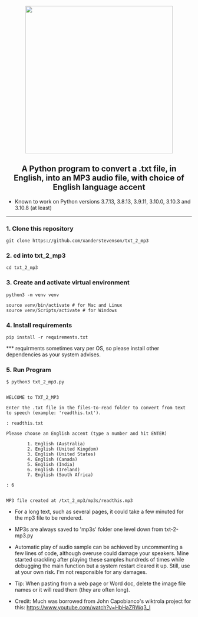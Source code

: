 <p align="center"><img src="https://github.com/xanderstevenson/txt-2-mp3/blob/main/media/txt-2-mp3-colors.png?raw=true" width=400) /></p>

<h2 align="center">A Python program to convert a .txt file, in English, into an MP3 audio file, with choice of English language accent</h2>


* Known to work on Python versions 3.7.13, 3.8.13, 3.9.11, 3.10.0, 3.10.3 and 3.10.8 (at least)

------


### 1. Clone this repository
```
git clone https://github.com/xanderstevenson/txt_2_mp3
```


### 2. cd into txt_2_mp3
```
cd txt_2_mp3
```


### 3. Create and activate virtual environment
```
python3 -m venv venv

source venv/bin/activate # for Mac and Linux
source venv/Scripts/activate # for Windows
```


### 4. Install requirements
```
pip install -r requirements.txt
```
*** requirments sometimes vary per OS, so please install other dependencies as your system advises.



### 5. Run Program
```
$ python3 txt_2_mp3.py 


WELCOME to TXT_2_MP3

Enter the .txt file in the files-to-read folder to convert from text to speech (example: 'readthis.txt').

: readthis.txt

Please choose an English accent (type a number and hit ENTER)

        1. English (Australia)
        2. English (United Kingdom)
        3. English (United States)
        4. English (Canada)
        5. English (India)
        6. English (Ireland)
        7. English (South Africa)

: 6


MP3 file created at /txt_2_mp3/mp3s/readthis.mp3

```

* For a long text, such as several pages, it could take a few minuted for the mp3 file to be rendered.

- MP3s are always saved to 'mp3s' folder one level down from txt-2-mp3.py

- Automatic play of audio sample can be achieved by uncommenting a few lines of code, although overuse could damage your speakers. Mine started crackling after playing these samples hundreds of times while debugging the main function but a system restart cleared it up. Still, use at your own risk. I'm not responsible for any damages.

- Tip: When pasting from a web page or Word doc, delete the image file names or it will read them (they are often long).


- Credit: Much was borrowed from John Capobianco's wiktrola project for this: https://www.youtube.com/watch?v=HbHaZRWq3_I
